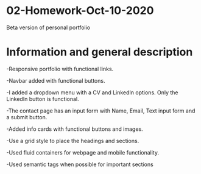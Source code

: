 # 02-Homework-Oct-10-2020
Beta version of personal portfolio

# Information and general description

-Responsive portfolio with functional links.

-Navbar added with functional buttons.

-I added a dropdown menu with a CV and LinkedIn options. 
Only the LinkedIn button is functional.

-The contact page has an input form with Name, Email, Text input form 
and a submit button.

-Added info cards with functional buttons and images.

-Use a grid style to place the headings and sections.

-Used fluid containers for webpage and mobile functionality.

-Used semantic tags when possible for important sections
